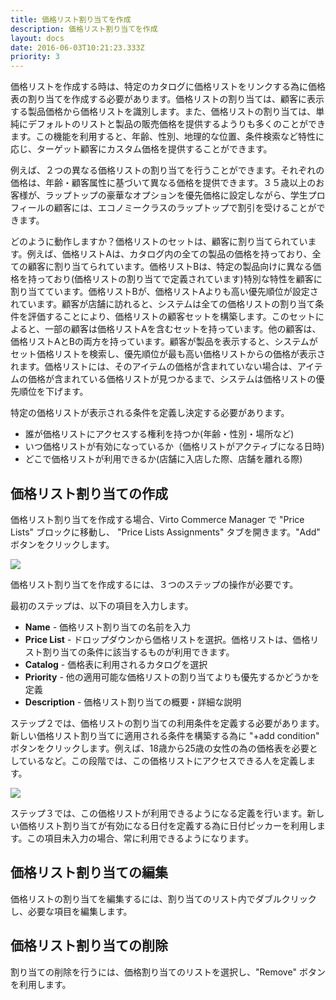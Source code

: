 ```yaml
---
title: 価格リスト割り当てを作成
description: 価格リスト割り当てを作成
layout: docs
date: 2016-06-03T10:21:23.333Z
priority: 3
---
```

価格リストを作成する時は、特定のカタログに価格リストをリンクする為に価格表の割り当てを作成する必要があります。価格リストの割り当ては、顧客に表示する製品価格から価格リストを識別します。また、価格リストの割り当ては、単純にデフォルトのリストと製品の販売価格を提供するようりも多くのことができます。この機能を利用すると、年齢、性別、地理的な位置、条件検索など特性に応じ、ターゲット顧客にカスタム価格を提供することができます。

例えば、２つの異なる価格リストの割り当てを行うことができます。それぞれの価格は、年齢・顧客属性に基づいて異なる価格を提供できます。３５歳以上のお客様が、ラップトップの豪華なオプションを優先価格に設定しながら、学生プロフィールの顧客には、エコノミークラスのラップトップで割引を受けることができます。

どのように動作しますか？価格リストのセットは、顧客に割り当てられています。例えば、価格リストAは、カタログ内の全ての製品の価格を持っており、全ての顧客に割り当てられています。価格リストBは、特定の製品向けに異なる価格を持っており(価格リストの割り当てで定義されています)特別な特性を顧客に割り当てています。価格リストBが、価格リストAよりも高い優先順位が設定されています。顧客が店舗に訪れると、システムは全ての価格リストの割り当て条件を評価することにより、価格リストの顧客セットを構築します。このセットによると、一部の顧客は価格リストAを含むセットを持っています。他の顧客は、価格リストAとBの両方を持っています。顧客が製品を表示すると、システムがセット価格リストを検索し、優先順位が最も高い価格リストからの価格が表示されます。価格リストには、そのアイテムの価格が含まれていない場合は、アイテムの価格が含まれている価格リストが見つかるまで、システムは価格リストの優先順位を下げます。

特定の価格リストが表示される条件を定義し決定する必要があります。

* 誰が価格リストにアクセスする権利を持つか(年齢・性別・場所など)
* いつ価格リストが有効になっているか（価格リストがアクティブになる日時)
* どこで価格リストが利用できるか(店舗に入店した際、店舗を離れる際)

## 価格リスト割り当ての作成

価格リスト割り当てを作成する場合、Virto Commerce Manager で "Price Lists" ブロックに移動し、 "Price Lists Assignments" タブを開きます。"Add" ボタンをクリックします。

![](../../../../assets/images/docs/009-new-assignment.PNG)

価格リスト割り当てを作成するには、３つのステップの操作が必要です。

最初のステップは、以下の項目を入力します。

* **Name** - 価格リスト割り当ての名前を入力
* **Price List** - ドロップダウンから価格リストを選択。価格リストは、価格リスト割り当ての条件に該当するものが利用できます。
* **Catalog** - 価格表に利用されるカタログを選択
* **Priority** - 他の適用可能な価格リストの割り当てよりも優先するかどうかを定義
* **Description** - 価格リスト割り当ての概要・詳細な説明

ステップ２では、価格リストの割り当ての利用条件を定義する必要があります。新しい価格リスト割り当てに適用される条件を構築する為に "+add condition" ボタンをクリックします。例えば、18歳から25歳の女性の為の価格表を必要としているなど。この段階では、この価格リストにアクセスできる人を定義します。

![](../../../../assets/images/docs/010-new-assignment.png)

ステップ３では、この価格リストが利用できるようになる定義を行います。新しい価格リスト割り当てが有効になる日付を定義する為に日付ピッカーを利用します。この項目未入力の場合、常に利用できるようになります。

## 価格リスト割り当ての編集

価格リストの割り当てを編集するには、割り当てのリスト内でダブルクリックし、必要な項目を編集します。

## 価格リスト割り当ての削除

割り当ての削除を行うには、価格割り当てのリストを選択し、"Remove" ボタンを利用します。